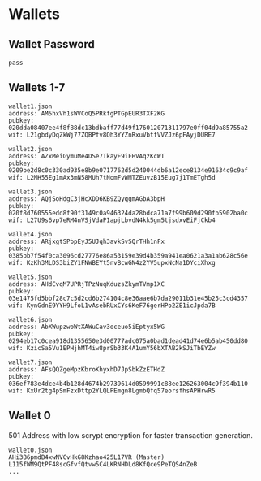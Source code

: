 # Wallets

## Wallet Password

```pass```

## Wallets 1-7

```
wallet1.json
address: AM5hxVh1sWVCoQ5PRkfgPTGpEUR3TXF2KG
pubkey: 020dda08407ee4f8f88dc13bdbaff77d49f176012071311797e0ff04d9a85755a2
wif: L21gbdyDqZkWj77ZQBPfv8Qh3YYZnRxuVbtfVVZJz6pFAyjDURE7
```
```
wallet2.json
address: AZxMeiGymuMe4DSe7TkayE9iFHVAqzKcWT
pubkey: 0209be2d8c0c330ad935e8b9e0717762d5d240044db6a12ece8134e91634c9c9af
wif: L2MH55Eg1mAx3mN58MUh7tNomFvWMTZEuvzB15Eug7j1TmETgh5d
```
```
wallet3.json
address: AQjSoHdgC3jHcXDD6KB9ZQyqgmAGbA3bpH
pubkey: 020f8d760555edd8f90f3149c0a946324da28bdca71a7f99b609d290fb5902ba0c
wif: L27U9s6vp7eRM4nVSjVdaP1apjLbvdN4kk5gm5tjsdxvEiFjCkb4
```
```
wallet4.json
address: ARjxgtSPbpEyJ5UJqh3avkSvSQrTHh1nFx
pubkey: 0385bb7f54f0ca3096cd27776e86a53159e39d4b359a941ea0621a3a1ab628c56e
wif: KzKh3MLDS3biZY1FNWBEYt5nvBcwGN4z2YV5upxNcNa1DYciXhxg
```
```
wallet5.json
address: AHdCvqM7UPRjTPzNuqKduzsZkymTVmp1XC
pubkey: 03e1475fd5bbf28c7c5d2cd6b274104c8e36aae6b7da29011b31e45b25c3cd4357
wif: KynGdnE9YYH9LfoL1vAsebRUxCYs6KeF76gerHPo2ZE1icJpda7B
```
```
wallet6.json
address: AbXWupzwoWtXAWuCav3oceuo5iEptyx5WG
pubkey: 0294eb17c0cea918d1355650e3d00777adc075a0bad1dead41d74e6b5ab450dd80
wif: KzicSa5Vu1EPHjhMT4iw8prSb33K4A1umY56bXTAB2kSJiTbEYZw
```
```
wallet7.json
address: AFsQQZgeMpzKbroKhyxhD7JpSbkZzETHdZ
pubkey: 036ef783e4dce4b4b128d4674b29739614d0599991c88ee126263004c9f394b110
wif: KxUr2tg4pSmFzxDttp2YLQLPEmgn8LgmbQfq57eorsfhsAPHrwR5
```
## Wallet 0
501 Address with low scrypt encryption for faster transaction generation.
```
wallet0.json
AHi3B6pmdB4xwNVCvHkG8Kzhao425L17VR (Master)
L115fWM9QtPF48scGfvfQtvw5C4LKRNHDLd8KfQce9PeTQS4nZeB
...
```
